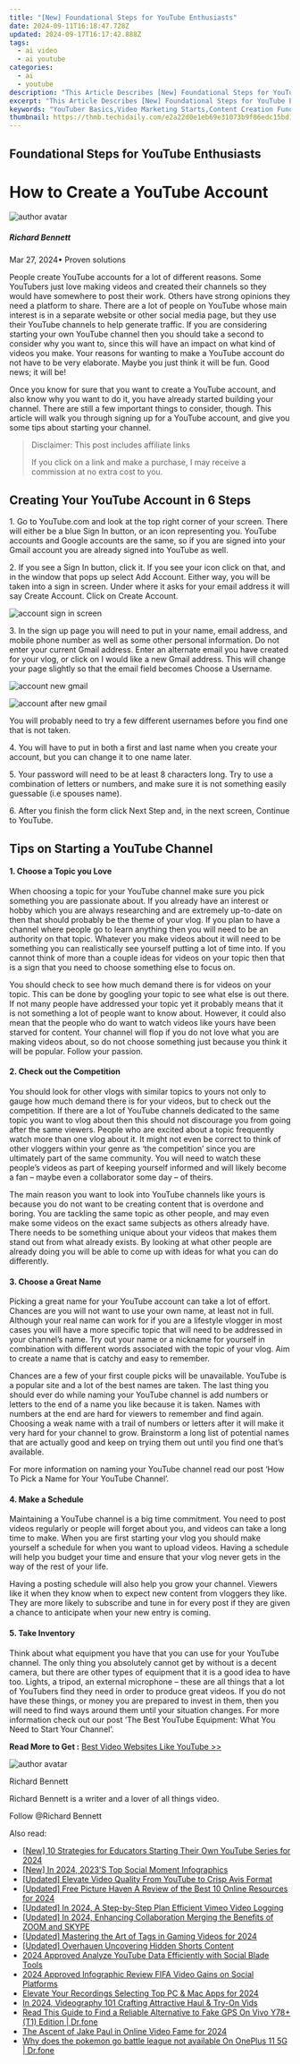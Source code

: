 ```yaml
---
title: "[New] Foundational Steps for YouTube Enthusiasts"
date: 2024-09-11T16:18:47.728Z
updated: 2024-09-17T16:17:42.888Z
tags:
  - ai video
  - ai youtube
categories:
  - ai
  - youtube
description: "This Article Describes [New] Foundational Steps for YouTube Enthusiasts"
excerpt: "This Article Describes [New] Foundational Steps for YouTube Enthusiasts"
keywords: "YouTuber Basics,Video Marketing Starts,Content Creation Fundamentals,SEO for Videos,Channel Optimization,Engaging Audience,Monetize Online"
thumbnail: https://thmb.techidaily.com/e2a22d0e1eb69e31073b9f86edc15bd17dc9ed7433f25f15297fff8ea322d744.jpg
---
```


## Foundational Steps for YouTube Enthusiasts

# How to Create a YouTube Account

![author avatar](https://images.wondershare.com/filmora/article-images/richard-bennett.jpg)

##### Richard Bennett

 Mar 27, 2024• Proven solutions

People create YouTube accounts for a lot of different reasons. Some YouTubers just love making videos and created their channels so they would have somewhere to post their work. Others have strong opinions they need a platform to share. There are a lot of people on YouTube whose main interest is in a separate website or other social media page, but they use their YouTube channels to help generate traffic. If you are considering starting your own YouTube channel then you should take a second to consider why you want to, since this will have an impact on what kind of videos you make. Your reasons for wanting to make a YouTube account do not have to be very elaborate. Maybe you just think it will be fun. Good news; it will be!

Once you know for sure that you want to create a YouTube account, and also know why you want to do it, you have already started building your channel. There are still a few important things to consider, though. This article will walk you through signing up for a YouTube account, and give you some tips about starting your channel.

>  Disclaimer: This post includes affiliate links
>
>  If you click on a link and make a purchase, I may receive a commission at no extra cost to you.
>

## Creating Your YouTube Account in 6 Steps

1\. Go to YouTube.com and look at the top right corner of your screen. There will either be a blue Sign In button, or an icon representing you. YouTube accounts and Google accounts are the same, so if you are signed into your Gmail account you are already signed into YouTube as well.

2\. If you see a Sign In button, click it. If you see your icon click on that, and in the window that pops up select Add Account. Either way, you will be taken into a sign in screen. Under where it asks for your email address it will say Create Account. Click on Create Account.

![account sign in screen](https://images.wondershare.com/filmora/article-images/account-sign-in-screen.JPG)

3\. In the sign up page you will need to put in your name, email address, and mobile phone number as well as some other personal information. Do not enter your current Gmail address. Enter an alternate email you have created for your vlog, or click on I would like a new Gmail address. This will change your page slightly so that the email field becomes Choose a Username.

![account new gmail](https://images.wondershare.com/filmora/article-images/account-new-gmail.JPG)

![account after new gmail](https://images.wondershare.com/filmora/article-images/account-after-new-gmail.JPG)

You will probably need to try a few different usernames before you find one that is not taken.

4\. You will have to put in both a first and last name when you create your account, but you can change it to one name later.

5\. Your password will need to be at least 8 characters long. Try to use a combination of letters or numbers, and make sure it is not something easily guessable (i.e spouses name).

6\. After you finish the form click Next Step and, in the next screen, Continue to YouTube.

## Tips on Starting a YouTube Channel

#### 1\. Choose a Topic you Love

When choosing a topic for your YouTube channel make sure you pick something you are passionate about. If you already have an interest or hobby which you are always researching and are extremely up-to-date on then that should probably be the theme of your vlog. If you plan to have a channel where people go to learn anything then you will need to be an authority on that topic. Whatever you make videos about it will need to be something you can realistically see yourself putting a lot of time into. If you cannot think of more than a couple ideas for videos on your topic then that is a sign that you need to choose something else to focus on.

You should check to see how much demand there is for videos on your topic. This can be done by googling your topic to see what else is out there. If not many people have addressed your topic yet it probably means that it is not something a lot of people want to know about. However, it could also mean that the people who do want to watch videos like yours have been starved for content. Your channel will flop if you do not love what you are making videos about, so do not choose something just because you think it will be popular. Follow your passion.

#### 2\. Check out the Competition

You should look for other vlogs with similar topics to yours not only to gauge how much demand there is for your videos, but to check out the competition. If there are a lot of YouTube channels dedicated to the same topic you want to vlog about then this should not discourage you from going after the same viewers. People who are excited about a topic frequently watch more than one vlog about it. It might not even be correct to think of other vloggers within your genre as ‘the competition’ since you are ultimately part of the same community. You will need to watch these people’s videos as part of keeping yourself informed and will likely become a fan – maybe even a collaborator some day – of theirs.

The main reason you want to look into YouTube channels like yours is because you do not want to be creating content that is overdone and boring. You are tackling the same topic as other people, and may even make some videos on the exact same subjects as others already have. There needs to be something unique about your videos that makes them stand out from what already exists. By looking at what other people are already doing you will be able to come up with ideas for what you can do differently.

#### 3\. Choose a Great Name

Picking a great name for your YouTube account can take a lot of effort. Chances are you will not want to use your own name, at least not in full. Although your real name can work for if you are a lifestyle vlogger in most cases you will have a more specific topic that will need to be addressed in your channel’s name. Try out your name or a nickname for yourself in combination with different words associated with the topic of your vlog. Aim to create a name that is catchy and easy to remember.

Chances are a few of your first couple picks will be unavailable. YouTube is a popular site and a lot of the best names are taken. The last thing you should ever do while naming your YouTube channel is add numbers or letters to the end of a name you like because it is taken. Names with numbers at the end are hard for viewers to remember and find again. Choosing a weak name with a trail of numbers or letters after it will make it very hard for your channel to grow. Brainstorm a long list of potential names that are actually good and keep on trying them out until you find one that’s available.

For more information on naming your YouTube channel read our post ‘How To Pick a Name for Your YouTube Channel’.

#### 4\. Make a Schedule

Maintaining a YouTube channel is a big time commitment. You need to post videos regularly or people will forget about you, and videos can take a long time to make. When you are first starting your vlog you should make yourself a schedule for when you want to upload videos. Having a schedule will help you budget your time and ensure that your vlog never gets in the way of the rest of your life.

Having a posting schedule will also help you grow your channel. Viewers like it when they know when to expect new content from vloggers they like. They are more likely to subscribe and tune in for every post if they are given a chance to anticipate when your new entry is coming.

#### 5\. Take Inventory

Think about what equipment you have that you can use for your YouTube channel. The only thing you absolutely cannot get by without is a decent camera, but there are other types of equipment that it is a good idea to have too. Lights, a tripod, an external microphone – these are all things that a lot of YouTubers find they need in order to produce great videos. If you do not have these things, or money you are prepared to invest in them, then you will need to find ways around them until your situation changes. For more information check out our post ‘The Best YouTube Equipment: What You Need to Start Your Channel’.

 **Read More to Get :** [Best Video Websites Like YouTube >>](https://tools.techidaily.com/wondershare/filmora/download/)

![author avatar](https://images.wondershare.com/filmora/article-images/richard-bennett.jpg)

Richard Bennett

Richard Bennett is a writer and a lover of all things video.

Follow @Richard Bennett

<ins class="adsbygoogle"
     style="display:block"
     data-ad-format="autorelaxed"
     data-ad-client="ca-pub-7571918770474297"
     data-ad-slot="1223367746"></ins>

<ins class="adsbygoogle"
     style="display:block"
     data-ad-client="ca-pub-7571918770474297"
     data-ad-slot="8358498916"
     data-ad-format="auto"
     data-full-width-responsive="true"></ins>

<span class="atpl-alsoreadstyle">Also read:</span>
<div><ul>
<li><a href="https://facebook-video-share.techidaily.com/new-10-strategies-for-educators-starting-their-own-youtube-series-for-2024/"><u>[New] 10 Strategies for Educators Starting Their Own YouTube Series for 2024</u></a></li>
<li><a href="https://youtube-blog.techidaily.com/n-2024-2023s-top-social-moment-infographics/"><u>[New] In 2024, 2023'S Top Social Moment Infographics</u></a></li>
<li><a href="https://youtube-blog.techidaily.com/ed-elevate-video-quality-from-youtube-to-crisp-avis-format/"><u>[Updated] Elevate Video Quality From YouTube to Crisp Avis Format</u></a></li>
<li><a href="https://fox-hovers.techidaily.com/updated-free-picture-haven-a-review-of-the-best-10-online-resources-for-2024/"><u>[Updated] Free Picture Haven A Review of the Best 10 Online Resources for 2024</u></a></li>
<li><a href="https://visual-screen-recording.techidaily.com/updated-in-2024-a-step-by-step-plan-efficient-vimeo-video-logging/"><u>[Updated] In 2024, A Step-by-Step Plan Efficient Vimeo Video Logging</u></a></li>
<li><a href="https://article-tips.techidaily.com/updated-in-2024-enhancing-collaboration-merging-the-benefits-of-zoom-and-skype/"><u>[Updated] In 2024, Enhancing Collaboration Merging the Benefits of ZOOM and SKYPE</u></a></li>
<li><a href="https://youtube-blog.techidaily.com/ed-mastering-the-art-of-tags-in-gaming-videos-for-2024/"><u>[Updated] Mastering the Art of Tags in Gaming Videos for 2024</u></a></li>
<li><a href="https://youtube-blog.techidaily.com/ed-overhauen-uncovering-hidden-shorts-content/"><u>[Updated] Overhauen Uncovering Hidden Shorts Content</u></a></li>
<li><a href="https://youtube-clips.techidaily.com/2024-approved-analyze-youtube-data-efficiently-with-social-blade-tools/"><u>2024 Approved Analyze YouTube Data Efficiently with Social Blade Tools</u></a></li>
<li><a href="https://youtube-blog.techidaily.com/approved-infographic-review-fifa-video-gains-on-social-platforms/"><u>2024 Approved Infographic Review FIFA Video Gains on Social Platforms</u></a></li>
<li><a href="https://desktop-recording.techidaily.com/elevate-your-recordings-selecting-top-pc-and-mac-apps-for-2024/"><u>Elevate Your Recordings Selecting Top PC & Mac Apps for 2024</u></a></li>
<li><a href="https://facebook-record-videos.techidaily.com/in-2024-videography-101-crafting-attractive-haul-and-try-on-vids/"><u>In 2024, Videography 101 Crafting Attractive Haul & Try-On Vids</u></a></li>
<li><a href="https://fake-location.techidaily.com/read-this-guide-to-find-a-reliable-alternative-to-fake-gps-on-vivo-y78plus-t1-edition-drfone-by-drfone-virtual-android/"><u>Read This Guide to Find a Reliable Alternative to Fake GPS On Vivo Y78+ (T1) Edition | Dr.fone</u></a></li>
<li><a href="https://youtube-blog.techidaily.com/scent-of-jake-paul-in-online-video-fame-for-2024/"><u>The Ascent of Jake Paul in Online Video Fame for 2024</u></a></li>
<li><a href="https://android-pokemon-go.techidaily.com/why-does-the-pokemon-go-battle-league-not-available-on-oneplus-11-5g-drfone-by-drfone-virtual-android/"><u>Why does the pokemon go battle league not available On OnePlus 11 5G | Dr.fone</u></a></li>
</ul></div>

<!-- affiliate ads begin -->
<span id="1495277">
					<video width="1536" height="864" style="cursor:pointer"
           poster="//a.impactradius-go.com/display-clicktoplayimage/1495277.png"
           onclick="if(!this.playClicked){this.play();this.setAttribute('controls',true);this.playClicked=true;}">
	   <source src="//a.impactradius-go.com/display-ad/17189-1495277">
	   <img src="//a.impactradius-go.com/display-clicktoplayimage/1495277.png" style="border: none; height: 100%; width: 100%; object-fit: contain">
	</video>
	<div style="width:960px;text-align:center"><a href="javascript:window.open(decodeURIComponent('https%3A%2F%2Ffunwhole.sjv.io%2Fc%2F5597632%2F1495277%2F17189'), '_blank');void(0);">Click here</a></div>
</span>
<img height="0" width="0" src="https://imp.pxf.io/i/5597632/1495277/17189" style="position:absolute;visibility:hidden;" border="0" />
<!-- affiliate ads end -->

